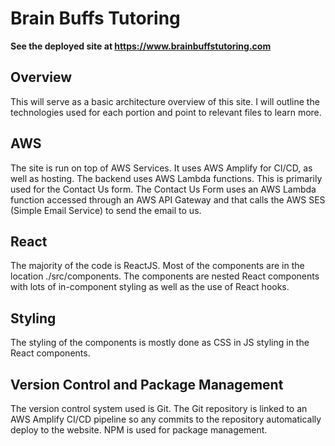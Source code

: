 # Brain Buffs Tutoring 

**See the deployed site at https://www.brainbuffstutoring.com**

## Overview 

This will serve as a basic architecture overview of this site. I will outline the technologies used for each portion and point to relevant files to learn more. 


## AWS 
The site is run on top of AWS Services. It uses AWS Amplify for CI/CD, as well as hosting. The backend uses AWS Lambda functions. This is primarily used for the Contact Us form. The Contact Us Form uses an AWS Lambda function accessed through an AWS API Gateway and that calls the AWS SES (Simple Email Service) to send the email to us. 
## React 

The majority of the code is ReactJS. Most of the components are in the location
./src/components. The components are nested React components with lots of in-component styling as well as the use of React hooks.

## Styling  

The styling of the components is mostly done as CSS in JS styling in the React components.


## Version Control and Package Management   

The version control system used is Git. The Git repository is linked to an AWS Amplify CI/CD pipeline so any commits to the repository automatically deploy to the website. NPM is used for package management. 
